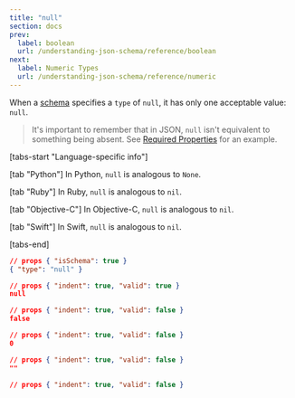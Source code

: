 ```yaml
---
title: "null"
section: docs
prev: 
  label: boolean
  url: /understanding-json-schema/reference/boolean
next: 
  label: Numeric Types
  url: /understanding-json-schema/reference/numeric
---
```


When a [schema](../../learn/glossary#schema) specifies a `type` of `null`, it has only one acceptable value: `null`.

> It's important to remember that in JSON, `null` isn't equivalent to something being absent. See [Required Properties](../../understanding-json-schema/reference/object#required) for an example.

[tabs-start "Language-specific info"]

[tab "Python"]
In Python, `null` is analogous to `None`.

[tab "Ruby"]
In Ruby, `null` is analogous to `nil`.

[tab "Objective-C"]
In Objective-C, `null` is analogous to `nil`.

[tab "Swift"]
In Swift, `null` is analogous to `nil`.

[tabs-end]

```json
// props { "isSchema": true }
{ "type": "null" }
```
```json
// props { "indent": true, "valid": true }
null
```
```json
// props { "indent": true, "valid": false }
false
```
```json
// props { "indent": true, "valid": false }
0
```
```json
// props { "indent": true, "valid": false }
""
```
```json
// props { "indent": true, "valid": false }
⠀
```
